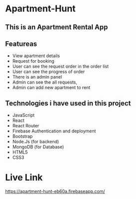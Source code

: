 # Apartment-Hunt 
## This is an Apartment Rental App


## Featureas
* View apartment details
* Request for booking
* User can see the request order in the order list
* User can see the progress of order
* There is an admin panel 
* Admin can see the all requests, 
* Admin can add new apartment to rent

## Technologies i have used in this project
* JavaScript
* React
* React Router
* Firebase Authentication and deployment
* Bootstrap
* Node.Js (for backend)
* MongoDB (for Database)
* HTML5
* CSS3


# Live Link
https://apartment-hunt-eb60a.firebaseapp.com/
